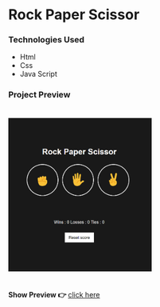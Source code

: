 # Rock Paper Scissor

<h3>Technologies Used</h3>
<ul>
  <li>Html</li>
  <li>Css</li>
  <li>Java Script</li>
</ul>
<h3>Project Preview</h3>
<img src="./image/rock-paper-scissor.png" style="width: 30vw; margin: 20px 0;">
<p><b>Show Preview 👉 </b><a href="https://rock-paper-scissor-js-project.netlify.app/">click here</a></p>
